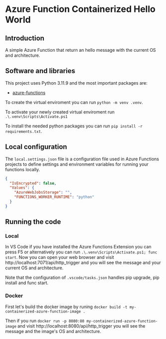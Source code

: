 # Azure Function Containerized Hello World

## Introduction

A simple Azure Function that return an hello message with the current OS and architecture.

## Software and libraries

This project uses Python 3.11.9 and the most important packages are:

- [azure-functions](https://pypi.org/project/azure-functions/)

To create the virtual enviroment you can run `python -m venv .venv`.

To activate your newly created virtual enviroment run `.\.venv\Scripts\Activate.ps1`

To install the needed python packages you can run `pip install -r requirements.txt`.

## Local configuration

The `local.settings.json` file is a configuration file used in Azure Functions projects to define settings and environment variables for running your functions locally.

```json
{
  "IsEncrypted": false,
  "Values": {
    "AzureWebJobsStorage": "",
    "FUNCTIONS_WORKER_RUNTIME": "python"
  }
}
```

## Running the code

### Local

In VS Code if you have installed the Azure Functions Extension you can press F5 or alternatively you can run `.\.venv\Scripts\Activate.ps1; func start`. Now you can open your web browser and visit http://localhost:7071/api/http_trigger and you will see the message and your current OS and architecture.

Note that the configuration of `.vscode/tasks.json` handles pip upgrade, pip install and func start.

### Docker

First let's build the docker image by runing `docker build -t my-containerized-azure-function-image .`

Then if you run `docker run -p 8080:80 my-containerized-azure-function-image` and visit http://localhost:8080/api/http_trigger you will see the message and the image's OS and architecture.
